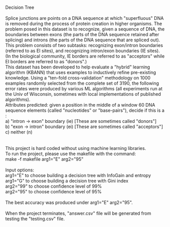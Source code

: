 </strong>Decision Tree</strong><br/>
<br/>
Splice junctions are points on a DNA sequence at which "superfluous" DNA is removed during the process of protein creation in higher organisms. The problem posed in this dataset is to recognize, given a sequence of DNA, the boundaries between exons (the parts of the DNA sequence retained after splicing) and introns (the parts of the DNA sequence that are spliced out). This problem consists of two subtasks: recognizing exon/intron boundaries (referred to as EI sites), and recognizing intron/exon boundaries (IE sites). (In the biological community, IE borders are referred to as "acceptors" while EI borders are referred to as "donors".)<br/>
This dataset has been developed to help evaluate a "hybrid" learning algorithm (KBANN) that uses examples to inductively refine pre-existing knowledge. Using a "ten-fold cross-validation" methodology on 1000 examples randomly selected from the complete set of 3190, the following error rates were produced by various ML algorithms (all experiments run at the Univ of Wisconsin, sometimes with local implementations of published algorithms).<br/>
Attributes predicted: given a position in the middle of a window 60 DNA sequence elements (called "nucleotides" or "base-pairs"), decide if this is a :<br/>
a) "intron -> exon" boundary (ie) [These are sometimes called "donors"]<br/>
b) "exon -> intron" boundary (ei) [These are sometimes called "acceptors"]<br/>
c) neither (n)<br/>
<br/>
<br/>
This project is hard coded without using machine learning libraries.</br>
To run the project, please use the makefile with the command:<br/>
make -f makefile arg1="E" arg2="95" <br/>
<br/>
Input options: <br/>
arg1="E" to choose building a decision tree with InfoGain and entropy<br/>
arg1="G" to choose building a decision tree with Gini index<br/>
arg2="99" to choose confidence level of 99%<br/>
arg2="95" to choose confidence level of 95%<br/>
<br/>
The best accuracy was produced under arg1="E" arg2="95".<br/>
<br/>
When the project terminates, "answer.csv" file will be generated
from testing the "testing.csv" file.


